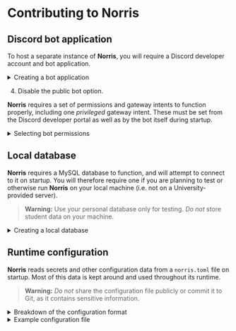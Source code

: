 # Contributing to Norris

## Discord bot application

To host a separate instance of **Norris**, you will require a Discord developer account and bot application.

<details>
<summary>Creating a bot application</summary>

1. [Create a new application](https://discord.com/developers/docs/getting-started#step-1-creating-an-app) in the Discord developer portal.

2. In this application, navigate to `Settings > Bot` and create a new bot.

    > **Note:** Copy the bot token and store it somewhere safe - you will require it later.

    > **Warning:** *Do not* share the bot token publicly or commit it to Git, as this allows others to log in as the bot.

3. Set the bot application's logo, which can be downloaded from the University's [branding guidelines](https://www.nottingham.ac.uk/brand/visual/logos.aspx).
</details>

4. Disable the public bot option.

**Norris** requires a set of permissions and gateway intents to function properly, including one *privileged* gateway intent.
These must be set from the Discord developer portal as well as by the bot itself during startup.

<details>
<summary>Selecting bot permissions</summary>

1. In the bot application, navigate to `Bot > Privileged Gateway Intents` and enable the server members intent.

    > **Note:** Without this intent, the bot will not receive events when users join or leave the server.

2. Then navigate to `OAuth2 > URL Generator` and select the following scopes:
    - `bot`
    - `applications.commands`

3. Next, select the following permissions:
    - `Manage Roles`
    - `Manage Nicknames`
    - `Send Messages`

4. You can then use the generated URL to invite the bot to a Discord server.
</details>

## Local database

**Norris** requires a MySQL database to function, and will attempt to connect to it on startup.
You will therefore require one if you are planning to test or otherwise run **Norris** on your local machine (i.e. not on a University-provided server).

> **Warning:** Use your personal database only for testing. *Do not* store student data on your machine.

<details>
<summary>Creating a local database</summary>

1. Download and install the [MySQL Community Server](https://dev.mysql.com/downloads/mysql).

    > **Note:** Note down the server host and login details for the root user and other users - you will require them later.

2. Launch the MySQL client and create a new database.

    > **Note:** Note down the database name - you will require it later.

3. Connect to the newly created database and run some queries to verify that it works.

</details>

## Runtime configuration

**Norris** reads secrets and other configuration data from a `norris.toml` file on startup.
Most of this data is kept around and used throughout its runtime.

> **Warning:** *Do not* share the configuration file publicly or commit it to Git, as it contains sensitive information.

<details>
<summary>Breakdown of the configuration format</summary>

- `bot-token` - **Norris**' Discord bot token

- `database-url` - a MySQL database connection URL in the format `mysql://username:password@host/dbname`

- `guild-id` - the ID of the guild where **Norris** will be running

- `log-path` - a path to a log file where logs during operation will be dumped

- `channels`

    - `arrival-channel-id` - the ID of the channel where new users will first land (aka `#foyer`)

    - `support-channel-id` - the ID of the channel to redirect users to for registration support (aka `#registration-support`)

    - `log-channel-id` - the ID of the channel to log each user's registration process to (aka `#registration-logs`)

    - `nickname-channel-id` - the ID of the channel where nickname requests will be posted for mentors to handle (aka `#nickname-queue`)

    - `undergrad`

        - `main-channel-id` - the ID of the main undergraduate channel containing both students and staff (aka `#atrium-chatter`)

    - `postgrad`

        - `main-channel-id` - the ID of the main postgraduate channel containing both students and staff (aka `#postgrad-atrium`)

        - `common-channel-id` - the ID of the student-only postgraduate channel (aka `#postgrad-common-chatter`)

- `roles`

    - `hierarchy`

        - `undergrad-role-id` - the ID of the role for undergraduate students

        - `postgrad-role-id` - the ID of the role for postgraduate students

        - `mentor-role-id` - the ID of the role for mentors

        - `senior-mentor-role-id` - the ID of the role for senior mentors

        - `honorary-mentor-role-id` - the ID of the role for honorary mentors

        - `undergrad-role-id` - the ID of the role for faculty members

    - `pronouns`

        - `he-him-role-id` - the ID of the "he/him" pronouns role

        - `she-her-role-id` - the ID of the "she/her" pronouns role

        - `they-them-role-id` - the ID of the "they/them" pronouns role

        - `xe-xem-role-id` - the ID of the "xe/xem" pronouns role

        - `any-pronouns-role-id` - the ID of the "any pronouns" role
        
        - `ask-pronouns-role-id` - the ID of the "ask me" pronouns role

    - `housing`

        - `jc-catered-role-id` - the ID of the role for catered Jubilee halls

        - `jc-self-catered-role-id` - the ID of the role for self-catered halls around Jubilee

        - `up-catered-role-id` - the ID of the role for catered University Park halls

        - `up-self-catered-role-id` - the ID of the role for self-catered halls around University Park

        - `private-house-role-id` - the ID of the role for private housing
</details>

<details>
<summary>Example configuration file</summary>

```toml
bot-token = "norris-bot-token"
database-url = "mysql://norris-user:norris-password@localhost/norris-db"
guild-id = 1234567890987654321
log-path = "norris.log"

[channels]
arrival-channel-id = 1234567890987654321
support-channel-id = 1234567890987654321
log-channel-id = 1234567890987654321
nickname-channel-id = 1234567890987654321

[channels.undergrad]
main-channel-id = 1234567890987654321

[channels.postgrad]
main-channel-id = 1234567890987654321
common-channel-id = 1234567890987654321

[roles.hierarchy]
undergrad-role-id = 1234567890987654321
postgrad-role-id = 1234567890987654321
mentor-role-id = 1234567890987654321
senior-mentor-role-id = 1234567890987654321
honorary-mentor-role-id = 1234567890987654321
faculty-role-id = 1234567890987654321

[roles.pronouns]
he-him-role-id = 1234567890987654321
she-her-role-id = 1234567890987654321
they-them-role-id = 1234567890987654321
xe-xem-role-id = 1234567890987654321
any-pronouns-role-id = 1234567890987654321
ask-pronouns-role-id = 1234567890987654321

[roles.housing]
jc-catered-role-id = 1234567890987654321
jc-self-catered-role-id = 1234567890987654321
up-catered-role-id = 1234567890987654321
up-self-catered-role-id = 1234567890987654321
private-house-role-id = 1234567890987654321
```
</details>